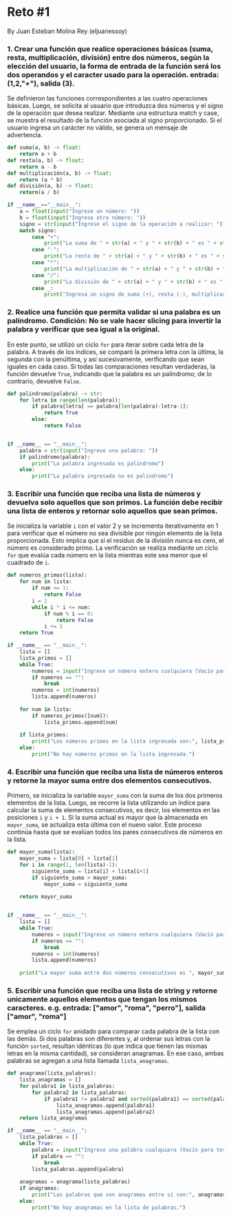 # Reto #1
By Juan Esteban Molina Rey (eljuanessoy)

### 1. Crear una función que realice operaciones básicas (suma, resta, multiplicación, división) entre dos números, según la elección del usuario, la forma de entrada de la función será los dos operandos y el caracter usado para la operación. entrada: (1,2,"+"), salida (3).

Se definieron las funciones correspondientes a las cuatro operaciones básicas. Luego, se solicita al usuario que introduzca dos números y el signo de la operación que desea realizar. Mediante una estructura match y case, se muestra el resultado de la función asociada al signo proporcionado. Si el usuario ingresa un carácter no válido, se genera un mensaje de advertencia.

```python
def suma(a, b) -> float:
    return a + b
def resta(a, b) -> float:
    return a - b
def multiplicación(a, b) -> float:
    return (a * b)
def división(a, b) -> float:
    return(a / b)

if __name__=="__main__":
    a = float(input("Ingrese un número: "))
    b = float(input("Ingrese otro número: "))
    signo = str(input("Ingrese el signo de la operación a realizar: "))
    match signo:
        case "+":
            print("La suma de " + str(a) + " y " + str(b) + " es " + str(suma(a,b)))
        case "-":
            print("La resta de " + str(a) + " y " + str(b) + " es " + str(resta(a,b)))
        case "*":
            print("La multiplicación de " + str(a) + " y " + str(b) + " es " + str(multiplicación(a,b)))
        case "/":
            print("La división de " + str(a) + " y " + str(b) + " es " + str(división(a,b)))
        case _:
            print("Ingresa un signo de suma (+), resta (-), multiplicación (*), ó división (/)")
```

### 2. Realice una función que permita validar si una palabra es un palíndromo. Condición: No se vale hacer slicing para invertir la palabra y verificar que sea igual a la original.

En este punto, se utilizó un ciclo `for` para iterar sobre cada letra de la palabra. A través de los índices, se comparó la primera letra con la última, la segunda con la penúltima, y así sucesivamente, verificando que sean iguales en cada caso. Si todas las comparaciones resultan verdaderas, la función devuelve `True`, indicando que la palabra es un palíndromo; de lo contrario, devuelve `False`.

```python
def palindromo(palabra) -> str:
    for letra in range(len(palabra)):
        if palabra[letra] == palabra[len(palabra)-letra-1]:
            return True
        else:
            return False


if __name__ == "__main__":
    palabra = str(input("Ingrese una palabra: "))
    if palindromo(palabra):
        print("La palabra ingresada es palindromo")
    else:
        print("La palabra ingresada no es palindromo")
```

### 3. Escribir una función que reciba una lista de números y devuelva solo aquellos que son primos. La función debe recibir una lista de enteros y retornar solo aquellos que sean primos.

Se inicializa la variable `i` con el valor 2 y se incrementa iterativamente en 1 para verificar que el número no sea divisible por ningún elemento de la lista proporcionada. Esto implica que si el residuo de la división nunca es cero, el número es considerado primo. La verificación se realiza mediante un ciclo `for` que evalúa cada número en la lista mientras este sea menor que el cuadrado de `i`.

```python
def numeros_primos(lista):
    for num in lista:
        if num <= 1:
            return False
        i = 2
        while i * i <= num:
            if num % i == 0:
                return False
            i += 1
    return True

if __name__ == "__main__":
    lista = []
    lista_primos = []
    while True:
        numeros = input("Ingrese un número entero cualquiera (Vacío para terminar): ")
        if numeros == "":
            break
        numeros = int(numeros)
        lista.append(numeros)
    
    for num in lista:
        if numeros_primos([num]):
            lista_primos.append(num)
    
    if lista_primos:
        print("Los números primos en la lista ingresada son:", lista_primos)
    else:
        print("No hay números primos en la lista ingresada.")
```

### 4. Escribir una función que reciba una lista de números enteros y retorne la mayor suma entre dos elementos consecutivos.

Primero, se inicializa la variable `mayor_suma` con la suma de los dos primeros elementos de la lista. Luego, se recorre la lista utilizando un índice para calcular la suma de elementos consecutivos, es decir, los elementos en las posiciones `i` y `i + 1`. Si la suma actual es mayor que la almacenada en `mayor_suma`, se actualiza esta última con el nuevo valor. Este proceso continúa hasta que se evalúan todos los pares consecutivos de números en la lista.

```python
def mayor_suma(lista):
    mayor_suma = lista[0] + lista[1]
    for i in range(1, len(lista)-1):
        siguiente_suma = lista[i] + lista[i+1]     
        if siguiente_suma > mayor_suma:
            mayor_suma = siguiente_suma
    
    return mayor_suma


if __name__ == "__main__":
    lista = []
    while True:
        numeros = input("Ingrese un número entero cualquiera (Vacío para terminar): ")
        if numeros == "":
            break
        numeros = int(numeros)
        lista.append(numeros)
    
    print("La mayor suma entre dos números consecutivos es ", mayor_suma(lista))
```

### 5. Escribir una función que reciba una lista de string y retorne unicamente aquellos elementos que tengan los mismos caracteres. e.g. entrada: ["amor", "roma", "perro"], salida ["amor", "roma"]

Se emplea un ciclo `for` anidado para comparar cada palabra de la lista con las demás. Si dos palabras son diferentes y, al ordenar sus letras con la función `sorted`, resultan idénticas (lo que indica que tienen las mismas letras en la misma cantidad), se consideran anagramas. En ese caso, ambas palabras se agregan a una lista llamada `lista_anagramas`.

```python
def anagrama(lista_palabras):
    lista_anagramas = []
    for palabra1 in lista_palabras:
        for palabra2 in lista_palabras:
            if palabra1 != palabra2 and sorted(palabra1) == sorted(palabra2):
                lista_anagramas.append(palabra1)
                lista_anagramas.append(palabra2)
    return lista_anagramas

if __name__ == "__main__":            
    lista_palabras = []
    while True:
        palabra = input("Ingrese una palabra cualquiera (Vacío para terminar): ")
        if palabra == "":
            break
        lista_palabras.append(palabra)
    
    anagramas = anagrama(lista_palabras)
    if anagramas:
        print("Las palabras que son anagramas entre sí son:", anagramas)
    else:
        print("No hay anagramas en la lista de palabras.")
```
